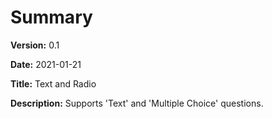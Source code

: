 # Summary

**Version:** 0.1

**Date:** 2021-01-21

**Title:** Text and Radio

**Description:**
Supports 'Text' and 'Multiple Choice' questions.
